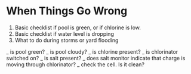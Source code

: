 ﻿# When Things Go Wrong

1. Basic checklist if pool is green, or if chlorine is low.
2. Basic checklist if water level is dropping
3. What to do during storms or yard flooding

_ is pool green?
_ is pool cloudy?
_ is chlorine present?
_ is chlorinator switched on?
_ is salt present?
_ does salt monitor indicate that charge is moving through chlorinator?
_ check the cell. Is it clean?